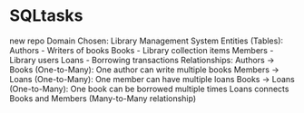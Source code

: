 # SQLtasks
new repo
Domain Chosen: Library Management System
Entities (Tables):
Authors - Writers of books
Books - Library collection items
Members - Library users
Loans - Borrowing transactions
Relationships:
Authors → Books (One-to-Many): One author can write multiple books
Members → Loans (One-to-Many): One member can have multiple loans
Books → Loans (One-to-Many): One book can be borrowed multiple times
Loans connects Books and Members (Many-to-Many relationship)


